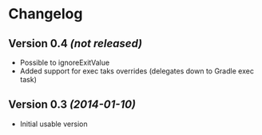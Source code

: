 Changelog
=========

Version 0.4 *(not released)*
----------------------------

* Possible to ignoreExitValue
* Added support for exec taks overrides (delegates down to Gradle exec task)

Version 0.3 *(2014-01-10)*
--------------------------

* Initial usable version
